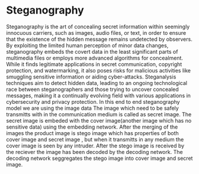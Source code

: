 # Steganography
Steganography is the art of concealing secret information within seemingly innocuous carriers, such as images, audio files, or text, in order to ensure that the existence of the hidden message remains undetected by observers. By exploiting the limited human perception of minor data changes, steganography embeds the covert data in the least significant parts of multimedia files or employs more advanced algorithms for concealment. While it finds legitimate applications in secret communication, copyright protection, and watermarking, it also poses risks for malicious activities like smuggling sensitive information or aiding cyber-attacks. Steganalysis techniques aim to detect hidden data, leading to an ongoing technological race between steganographers and those trying to uncover concealed messages, making it a continually evolving field with various applications in cybersecurity and privacy protection.
In this end to end steganography model we are using the image data 
The image which need to be safely transmitts with in the communication medium is called as secret image.
The secret image is embeded with the cover image(another image which has no sensitive data) using the embedding network.
After the merging of the images the product image is stego image which has properties of both cover image and secret image , but when it transmitts in any medium the cover image is seen by any intruder.
After the stego image is received by the reciever the image has been decoded by the decoding network.
The decoding network seggregates the stego image into cover image and secret image.
